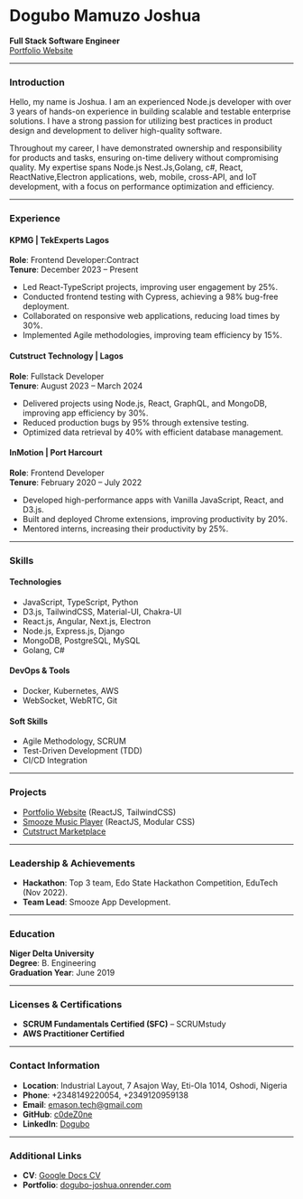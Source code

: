# Dogubo Mamuzo Joshua
**Full Stack Software Engineer**  
[Portfolio Website](https://dogubo-joshua.onrender.com/)  

---

### **Introduction**

Hello, my name is Joshua. I am an experienced Node.js developer with over 3 years of hands-on experience in building scalable and testable enterprise solutions. I have a strong passion for utilizing best practices in product design and development to deliver high-quality software.  

Throughout my career, I have demonstrated ownership and responsibility for products and tasks, ensuring on-time delivery without compromising quality. My expertise spans Node.js Nest.Js,Golang, c#, React, ReactNative,Electron applications, web, mobile, cross-API, and IoT development, with a focus on performance optimization and efficiency.  

---

### **Experience**

#### **KPMG | TekExperts Lagos**  
**Role**: Frontend Developer:Contract  
**Tenure**: December 2023 – Present  
- Led React-TypeScript projects, improving user engagement by 25%.  
- Conducted frontend testing with Cypress, achieving a 98% bug-free deployment.  
- Collaborated on responsive web applications, reducing load times by 30%.  
- Implemented Agile methodologies, improving team efficiency by 15%.  

#### **Cutstruct Technology | Lagos**  
**Role**: Fullstack Developer  
**Tenure**: August 2023 – March 2024  
- Delivered projects using Node.js, React, GraphQL, and MongoDB, improving app efficiency by 30%.  
- Reduced production bugs by 95% through extensive testing.  
- Optimized data retrieval by 40% with efficient database management.  

#### **InMotion | Port Harcourt**  
**Role**: Frontend Developer  
**Tenure**: February 2020 – July 2022  
- Developed high-performance apps with Vanilla JavaScript, React, and D3.js.  
- Built and deployed Chrome extensions, improving productivity by 20%.  
- Mentored interns, increasing their productivity by 25%.  

---

### **Skills**

#### **Technologies**  
- JavaScript, TypeScript, Python  
- D3.js, TailwindCSS, Material-UI, Chakra-UI  
- React.js, Angular, Next.js, Electron  
- Node.js, Express.js, Django  
- MongoDB, PostgreSQL, MySQL  
- Golang, C# 

#### **DevOps & Tools**  
- Docker, Kubernetes, AWS  
- WebSocket, WebRTC, Git  

#### **Soft Skills**  
- Agile Methodology, SCRUM  
- Test-Driven Development (TDD)  
- CI/CD Integration  

---

### **Projects**
- [Portfolio Website](https://dogubo-joshua.onrender.com/) (ReactJS, TailwindCSS)  
- [Smooze Music Player](https://smoozepro.netlify.app/) (ReactJS, Modular CSS)  
- [Cutstruct Marketplace](https://www.cutstruct.com/)  

---

### **Leadership & Achievements**
- **Hackathon**: Top 3 team, Edo State Hackathon Competition, EduTech (Nov 2022).  
- **Team Lead**: Smooze App Development.  

---

### **Education**  
**Niger Delta University**  
**Degree**: B. Engineering  
**Graduation Year**: June 2019  

---

### **Licenses & Certifications**
- **SCRUM Fundamentals Certified (SFC)** – SCRUMstudy  
- **AWS Practitioner Certified**  

---

### **Contact Information**
- **Location**: Industrial Layout, 7 Asajon Way, Eti-Ola 1014, Oshodi, Nigeria  
- **Phone**: +2348149220054, +2349120959138  
- **Email**: [emason.tech@gmail.com](mailto:emason.tech@gmail.com)  
- **GitHub**: [c0deZ0ne](https://github.com/c0deZ0ne)  
- **LinkedIn**: [Dogubo](https://www.linkedin.com/in/dogubo)  

---

### **Additional Links**
- **CV**: [Google Docs CV](https://docs.google.com/document/d/e/2PACX-1vShUvS9b6ZpmFGwW_Bll_Wc7iqSAC9flRNL61aQB6hc6BpGX132s6oVosL9JIw3zu3L-SUR-KQezxyc/pub)  
- **Portfolio**: [dogubo-joshua.onrender.com](https://dogubo-joshua.onrender.com/)  

